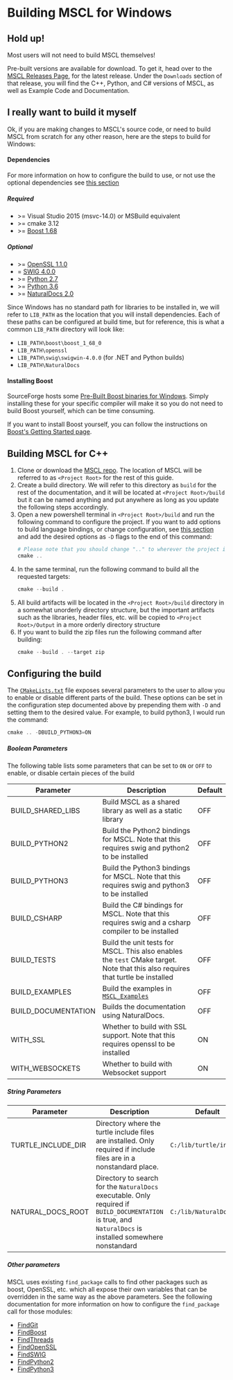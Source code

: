 # **Building MSCL for Windows**

## Hold up!
Most users will not need to build MSCL themselves!

Pre-built versions are available for download. To get it, head over to the
[MSCL Releases Page](https://github.com/LORD-MicroStrain/MSCL/releases), for the latest release.
Under the `Downloads` section of that release, you will find the C++, Python, and C# versions of MSCL,
as well as Example Code and Documentation.

## I really want to build it myself
Ok, if you are making changes to MSCL's source code, or need to build MSCL from scratch for any other reason,
here are the steps to build for Windows:

#### Dependencies

For more information on how to configure the build to use, or not use the optional dependencies see [this section](#configuring-the-build)

##### Required
- \>= Visual Studio 2015 (msvc-14.0) or MSBuild equivalent
- \>= cmake 3.12
- \>= [Boost 1.68](http://www.boost.org/)

##### Optional
- \>= [OpenSSL 1.1.0](https://www.npcglib.org/~stathis/blog/precompiled-openssl/)
- = [SWIG 4.0.0](http://swig.org/download.html)
- \>= [Python 2.7](https://www.python.org/downloads/)
- \>= [Python 3.6](https://www.python.org/downloads/)
- \>= [NaturalDocs 2.0](https://www.naturaldocs.org/)

Since Windows has no standard path for libraries to be installed in,
we will refer to `LIB_PATH` as the location that you will install dependencies.
Each of these paths can be configured at build time, but for reference,
this is what a common `LIB_PATH` directory will look like:
  - `LIB_PATH\boost\boost_1_68_0`
  - `LIB_PATH\openssl`
  - `LIB_PATH\swig\swigwin-4.0.0` (for .NET and Python builds)
  - `LIB_PATH\NaturalDocs`


#### Installing Boost

SourceForge hosts some [Pre-Built Boost binaries for Windows](https://sourceforge.net/projects/boost/files/boost-binaries/1.68.0/).
Simply installing these for your specific compiler will make it so you do not need to build Boost yourself, which can be time consuming. 

If you want to install Boost yourself, you can follow the instructions on
[Boost's Getting Started page](http://www.boost.org/doc/libs/1_68_0/more/getting_started/windows.html). 

## Building MSCL for C++

1. Clone or download the [MSCL repo](https://github.com/LORD-MicroStrain/MSCL).
The location of MSCL will be referred to as `<Project Root>` for the rest of this guide.
2. Create a build directory. We will refer to this directory as `build` for the rest of the documentation,
and it will be located at `<Project Root>/build` but it can be named anything and put anywhere as long as
you update the following steps accordingly.
3. Open a new powershell terminal in `<Project Root>/build` and run the following command to configure the project.
If you want to add options to build language bindings, or change configuration, see [this section](#configuring-the-build)
and add the desired options as `-D` flags to the end of this command:
    ```powershell
    # Please note that you should change ".." to wherever the project is located if you did not put the "build" directory directly in <Project Root>
    cmake ..
    ```
4. In the same terminal, run the following command to build all the requested targets:
    ```powershell
    cmake --build .
    ```
5. All build artifacts will be located in the `<Project Root>/build` directory in a somewhat unorderly directory structure,
but the important artifacts such as the libraries, header files, etc. will be copied to `<Project Root>/Output`
in a more orderly directory structure
6. If you want to build the zip files run the following command after building:
    ```powershell
    cmake --build . --target zip
    ```

## Configuring the build

The [`CMakeLists.txt`](../CMakeLists.txt) file exposes several parameters to the user to allow you to enable or disable different parts of the build.
These options can be set in the configuration step documented above by prepending them with `-D` and setting them to the desired value.
For example, to build python3, I would run the command:
```powershell
cmake .. -DBUILD_PYTHON3=ON
```

##### Boolean Parameters
The following table lists some parameters that can be set to `ON` or `OFF` to enable, or disable certain pieces of the build

| Parameter           | Description                                                                                                                     | Default |
| ------------------- | ------------------------------------------------------------------------------------------------------------------------------- | ------- |
| BUILD_SHARED_LIBS   | Build MSCL as a shared library as well as a static library                                                                      | OFF     |
| BUILD_PYTHON2       | Build the Python2 bindings for MSCL. Note that this requires swig and python2 to be installed                                   | OFF     |
| BUILD_PYTHON3       | Build the Python3 bindings for MSCL. Note that this requires swig and python3 to be installed                                   | OFF     |
| BUILD_CSHARP        | Build the C# bindings for MSCL. Note that this requires swig and a csharp compiler to be installed                              | OFF     |
| BUILD_TESTS         | Build the unit tests for MSCL. This also enables the `test` CMake target. Note that this also requires that turtle be installed | OFF     |
| BUILD_EXAMPLES      | Build the examples in [`MSCL_Examples`](../MSCL_Examples/)                                                                      | OFF     |
| BUILD_DOCUMENTATION | Builds the documentation using NaturalDocs.                                                                                     | OFF     |
| WITH_SSL            | Whether to build with SSL support. Note that this requires openssl to be installed                                              | ON      |
| WITH_WEBSOCKETS     | Whether to build with Websocket support                                                                                         | ON      |

##### String Parameters

| Parameter          | Description                                                                                                                                                        | Default                 |
| ------------------ | ------------------------------------------------------------------------------------------------------------------------------------------------------------------ | ----------------------- |
| TURTLE_INCLUDE_DIR | Directory where the turtle include files are installed. Only required if include files are in a nonstandard place.                                                 | `C:/lib/turtle/include` |
| NATURAL_DOCS_ROOT  | Directory to search for the `NaturalDocs` executable. Only required if `BUILD_DOCUMENTATION` is true, and `NaturalDocs` is installed somewhere nonstandard         | `C:/lib/NaturalDocs`    |

##### Other parameters

MSCL uses existing `find_package` calls to find other packages such as boost, OpenSSL, etc.
which all expose their own variables that can be overridden in the same way as the above parameters.
See the following documentation for more information on how to configure the `find_package` call for those modules:

* [FindGit](https://cmake.org/cmake/help/latest/module/FindGit.html)
* [FindBoost](https://cmake.org/cmake/help/latest/module/FindBoost.html)
* [FindThreads](https://cmake.org/cmake/help/latest/module/FindThreads.html)
* [FindOpenSSL](https://cmake.org/cmake/help/latest/module/FindOpenSSL.html)
* [FindSWIG](https://cmake.org/cmake/help/latest/module/FindSWIG.html)
* [FindPython2](https://cmake.org/cmake/help/latest/module/FindPython2.html)
* [FindPython3](https://cmake.org/cmake/help/latest/module/FindPython3.html)